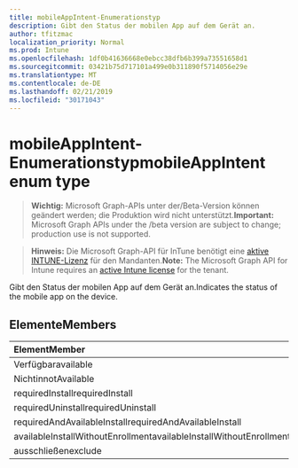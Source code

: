 ```yaml
---
title: mobileAppIntent-Enumerationstyp
description: Gibt den Status der mobilen App auf dem Gerät an.
author: tfitzmac
localization_priority: Normal
ms.prod: Intune
ms.openlocfilehash: 1df0b41636668e0ebcc38dfb6b399a73551658d1
ms.sourcegitcommit: 03421b75d717101a499e0b311890f5714056e29e
ms.translationtype: MT
ms.contentlocale: de-DE
ms.lasthandoff: 02/21/2019
ms.locfileid: "30171043"
---
```

# <a name="mobileappintent-enum-type"></a><span data-ttu-id="1a1c5-103">mobileAppIntent-Enumerationstyp</span><span class="sxs-lookup"><span data-stu-id="1a1c5-103">mobileAppIntent enum type</span></span>

> <span data-ttu-id="1a1c5-104">**Wichtig:** Microsoft Graph-APIs unter der/Beta-Version können geändert werden; die Produktion wird nicht unterstützt.</span><span class="sxs-lookup"><span data-stu-id="1a1c5-104">**Important:** Microsoft Graph APIs under the /beta version are subject to change; production use is not supported.</span></span>

> <span data-ttu-id="1a1c5-105">**Hinweis:** Die Microsoft Graph-API für InTune benötigt eine [aktive INTUNE-Lizenz](https://go.microsoft.com/fwlink/?linkid=839381) für den Mandanten.</span><span class="sxs-lookup"><span data-stu-id="1a1c5-105">**Note:** The Microsoft Graph API for Intune requires an [active Intune license](https://go.microsoft.com/fwlink/?linkid=839381) for the tenant.</span></span>

<span data-ttu-id="1a1c5-106">Gibt den Status der mobilen App auf dem Gerät an.</span><span class="sxs-lookup"><span data-stu-id="1a1c5-106">Indicates the status of the mobile app on the device.</span></span>

## <a name="members"></a><span data-ttu-id="1a1c5-107">Elemente</span><span class="sxs-lookup"><span data-stu-id="1a1c5-107">Members</span></span>
|<span data-ttu-id="1a1c5-108">Element</span><span class="sxs-lookup"><span data-stu-id="1a1c5-108">Member</span></span>|<span data-ttu-id="1a1c5-109">Wert</span><span class="sxs-lookup"><span data-stu-id="1a1c5-109">Value</span></span>|<span data-ttu-id="1a1c5-110">Beschreibung</span><span class="sxs-lookup"><span data-stu-id="1a1c5-110">Description</span></span>|
|:---|:---|:---|
|<span data-ttu-id="1a1c5-111">Verfügbar</span><span class="sxs-lookup"><span data-stu-id="1a1c5-111">available</span></span>|<span data-ttu-id="1a1c5-112">0</span><span class="sxs-lookup"><span data-stu-id="1a1c5-112">0</span></span>|<span data-ttu-id="1a1c5-113">Available</span><span class="sxs-lookup"><span data-stu-id="1a1c5-113">Available</span></span>|
|<span data-ttu-id="1a1c5-114">Nichtin</span><span class="sxs-lookup"><span data-stu-id="1a1c5-114">notAvailable</span></span>|<span data-ttu-id="1a1c5-115">1</span><span class="sxs-lookup"><span data-stu-id="1a1c5-115">1</span></span>|<span data-ttu-id="1a1c5-116">Nicht verfügbar</span><span class="sxs-lookup"><span data-stu-id="1a1c5-116">Not Available</span></span>|
|<span data-ttu-id="1a1c5-117">requiredInstall</span><span class="sxs-lookup"><span data-stu-id="1a1c5-117">requiredInstall</span></span>|<span data-ttu-id="1a1c5-118">2</span><span class="sxs-lookup"><span data-stu-id="1a1c5-118">2</span></span>|<span data-ttu-id="1a1c5-119">Erforderliche Installation</span><span class="sxs-lookup"><span data-stu-id="1a1c5-119">Required Install</span></span>|
|<span data-ttu-id="1a1c5-120">requiredUninstall</span><span class="sxs-lookup"><span data-stu-id="1a1c5-120">requiredUninstall</span></span>|<span data-ttu-id="1a1c5-121">3</span><span class="sxs-lookup"><span data-stu-id="1a1c5-121">3</span></span>|<span data-ttu-id="1a1c5-122">Erforderliche deInstallation</span><span class="sxs-lookup"><span data-stu-id="1a1c5-122">Required Uninstall</span></span>|
|<span data-ttu-id="1a1c5-123">requiredAndAvailableInstall</span><span class="sxs-lookup"><span data-stu-id="1a1c5-123">requiredAndAvailableInstall</span></span>|<span data-ttu-id="1a1c5-124">4</span><span class="sxs-lookup"><span data-stu-id="1a1c5-124">4</span></span>|<span data-ttu-id="1a1c5-125">RequiredAndAvailableInstall</span><span class="sxs-lookup"><span data-stu-id="1a1c5-125">RequiredAndAvailableInstall</span></span>|
|<span data-ttu-id="1a1c5-126">availableInstallWithoutEnrollment</span><span class="sxs-lookup"><span data-stu-id="1a1c5-126">availableInstallWithoutEnrollment</span></span>|<span data-ttu-id="1a1c5-127">5</span><span class="sxs-lookup"><span data-stu-id="1a1c5-127">5</span></span>|<span data-ttu-id="1a1c5-128">AvailableInstallWithoutEnrollment</span><span class="sxs-lookup"><span data-stu-id="1a1c5-128">AvailableInstallWithoutEnrollment</span></span>|
|<span data-ttu-id="1a1c5-129">ausschließen</span><span class="sxs-lookup"><span data-stu-id="1a1c5-129">exclude</span></span>|<span data-ttu-id="1a1c5-130">6</span><span class="sxs-lookup"><span data-stu-id="1a1c5-130">6</span></span>|<span data-ttu-id="1a1c5-131">Ausschließen</span><span class="sxs-lookup"><span data-stu-id="1a1c5-131">Exclude</span></span>|




